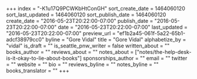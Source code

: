 +++
index = "-K1u17Q9PCWKbHtConGH"
sort_create_date = 1464060120
sort_last_updated = 1464060120
sort_publish_date = 1464060120
create_date = "2016-05-23T20:22:00-07:00"
publish_date = "2016-05-23T20:22:00-07:00"
date = "2016-05-23T20:22:00-07:00"
last_updated = "2016-05-23T20:22:00-07:00"
preview_url = "ef1b2a45-061f-5a22-65b1-adcf38979cc0"
byline = "Gore Vidal"
title = "Gore Vidal"
alphabetize_by = "vidal"
is_draft = ""
is_seattle_pnw_writer = false
written_about = ""
books_author = ""
reviews_about = ""
notes_about = ["notes/the-help-desk-is-it-okay-to-lie-about-books"]
sponsorships_author = ""
email = ""
twitter = ""
website = ""
bio = ""
reviews_byline = ""
notes_byline = ""
books_translator = ""
+++
